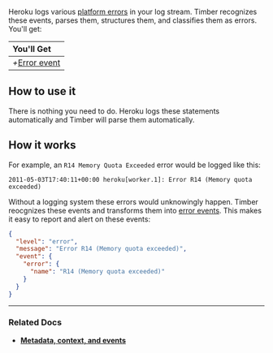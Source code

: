 Heroku logs various [platform errors](https://devcenter.heroku.com/articles/error-codes) in your log stream. Timber recognizes these events, parses them, structures them, and classifies them as errors. You'll get:

|You'll Get|
|:------|
|<i>+</i>[Error event](/concepts/log-event-json-schema/events/error-event)|


## How to use it

There is nothing you need to do. Heroku logs these statements automatically and Timber will parse them automatically.


## How it works

For example, an `R14 Memory Quota Exceeded` error would be logged like this:

```
2011-05-03T17:40:11+00:00 heroku[worker.1]: Error R14 (Memory quota exceeded)
```

Without a logging system these errors would unknowingly happen. Timber reocgnizes these events and transforms them into [error events](). This makes it easy to report and alert on these events:

```json
{
  "level": "error",
  "message": "Error R14 (Memory quota exceeded)",
  "event": {
    "error": {
      "name": "R14 (Memory quota exceeded)"
    }
  }
}
```

---

### Related Docs

* [**Metadata, context, and events**](/concepts/metadata-context-and-events)
